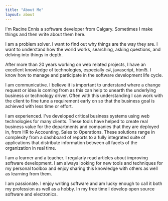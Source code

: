 ```yaml
---
title: "About Me"
layout: about
---
```


I'm Racine Ennis a software developer from Calgary. Sometimes I make things and then write about them here.

I am a problem solver. I want to find out why things are the way they are. I want to understand how the world works, searching, asking questions, and delving into things in depth.

After more than 20 years working on web related projects, I have an excellent knowledge of technologies, especially c#, javascript, html5. I know how to manage and participate in the software development life cycle.

I am communicative. I believe it is important to understand where a change request or idea is coming from as this can help to unearth the underlying business or technology driver. Often with this understanding I can work with the client to fine tune a requirement early on so that the business goal is achieved with less time or effort.

I am experienced. I've developed critical business systems using web technologies for many clients. These tools have helped to create real business value for the departments and companies that they are deployed in, from HR to Accounting, Sales to Operations. These solutions range in complexity from a dashboard of reports to a fully integrated suite of applications that distribute information between all facets of the organization in real time.

I am a learner and a teacher. I regularly read articles about improving software development. I am always looking for new tools and techniques for my personal toolbox and enjoy sharing this knowledge with others as well as learning from them.

I am passionate. I enjoy writing software and am lucky enough to call it both my profession as well as a hobby. In my free time I develop open source software and electronics.
